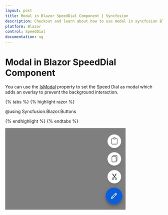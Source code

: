 ```yaml
---
layout: post
title: Modal in Blazor SpeedDial Component | Syncfusion
description: Checkout and learn about how to use modal in syncfusion Blazor SpeedDial component and how to add overlay to prevent interaction. 
platform: Blazor
control: SpeedDial
documentation: ug
---
```


# Modal in Blazor SpeedDial Component

You can use the [IsModal](https://help.syncfusion.com/cr/blazor/Syncfusion.Blazor.Buttons.SfSpeedDial.html#Syncfusion_Blazor_Buttons_SfSpeedDial_IsModal) property to set the Speed Dial as modal which adds an overlay to prevent the background interaction.

{% tabs %}
{% highlight razor %}

@using Syncfusion.Blazor.Buttons

<SfSpeedDial IsModal=true Position="FabPosition.BottomRight" OpenIconCss="e-icons e-edit">
    <SpeedDialItems>
        <SpeedDialItem IconCss="e-icons e-cut"/>
        <SpeedDialItem IconCss="e-icons e-copy"/>
        <SpeedDialItem IconCss="e-icons e-paste"/>
    </SpeedDialItems>
</SfSpeedDial>

{% endhighlight %}
{% endtabs %}

![Modal in Blazor SpeedDial component](./images/Blazor-SpeedDial-ModalProperty.png)

